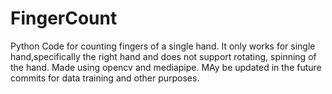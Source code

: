 # FingerCount
Python Code for counting fingers of a single hand.
It only works for single hand,specifically the right hand and does not support rotating, spinning of the hand.
Made using opencv and mediapipe.
MAy be updated in the future commits for data training and other purposes.
